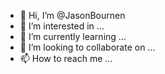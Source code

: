 - 👋 Hi, I’m @JasonBournen
- 👀 I’m interested in ...
- 🌱 I’m currently learning ...
- 💞️ I’m looking to collaborate on ...
- 📫 How to reach me ...

<!---
JasonBournen/JasonBournen is a ✨ special ✨ repository because its `README.md` (this file) appears on your GitHub profile.
You can click the Preview link to take a look at your changes.
--->
